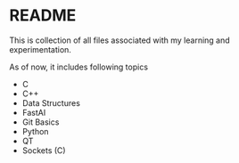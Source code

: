 # README

This is collection of all files associated with my learning and experimentation.  
  
As of now, it includes following topics

- C
- C++
- Data Structures
- FastAI
- Git Basics
- Python
- QT
- Sockets (C)

